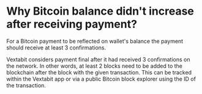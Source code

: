 # Why Bitcoin balance didn't increase after receiving payment?

For a Bitcoin payment to be reflected on wallet's balance the payment should receive at least 3 confirmations.

Vextabit considers payment final after it had received 3 confirmations on the network. In other words, at least 2 blocks need to be added to the blockchain after the block with the given transaction. This can be tracked within the Vextabit app or via a public Bitcoin block explorer using the ID of the transaction.

